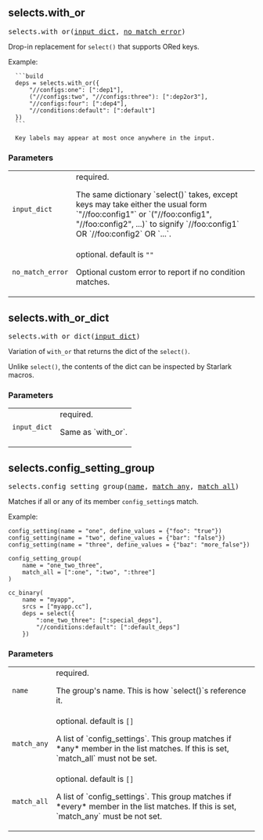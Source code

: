 <!-- Generated with Stardoc: http://skydoc.bazel.build -->

<a name="#selects.with_or"></a>

## selects.with_or

<pre>
selects.with_or(<a href="#selects.with_or-input_dict">input_dict</a>, <a href="#selects.with_or-no_match_error">no_match_error</a>)
</pre>

Drop-in replacement for `select()` that supports ORed keys.

Example:

      ```build
      deps = selects.with_or({
          "//configs:one": [":dep1"],
          ("//configs:two", "//configs:three"): [":dep2or3"],
          "//configs:four": [":dep4"],
          "//conditions:default": [":default"]
      })
      ```

      Key labels may appear at most once anywhere in the input.


### Parameters

<table class="params-table">
  <colgroup>
    <col class="col-param" />
    <col class="col-description" />
  </colgroup>
  <tbody>
    <tr id="selects.with_or-input_dict">
      <td><code>input_dict</code></td>
      <td>
        required.
        <p>
          The same dictionary `select()` takes, except keys may take
    either the usual form `"//foo:config1"` or
    `("//foo:config1", "//foo:config2", ...)` to signify
    `//foo:config1` OR `//foo:config2` OR `...`.
        </p>
      </td>
    </tr>
    <tr id="selects.with_or-no_match_error">
      <td><code>no_match_error</code></td>
      <td>
        optional. default is <code>""</code>
        <p>
          Optional custom error to report if no condition matches.
        </p>
      </td>
    </tr>
  </tbody>
</table>


<a name="#selects.with_or_dict"></a>

## selects.with_or_dict

<pre>
selects.with_or_dict(<a href="#selects.with_or_dict-input_dict">input_dict</a>)
</pre>

Variation of `with_or` that returns the dict of the `select()`.

Unlike `select()`, the contents of the dict can be inspected by Starlark
macros.


### Parameters

<table class="params-table">
  <colgroup>
    <col class="col-param" />
    <col class="col-description" />
  </colgroup>
  <tbody>
    <tr id="selects.with_or_dict-input_dict">
      <td><code>input_dict</code></td>
      <td>
        required.
        <p>
          Same as `with_or`.
        </p>
      </td>
    </tr>
  </tbody>
</table>


<a name="#selects.config_setting_group"></a>

## selects.config_setting_group

<pre>
selects.config_setting_group(<a href="#selects.config_setting_group-name">name</a>, <a href="#selects.config_setting_group-match_any">match_any</a>, <a href="#selects.config_setting_group-match_all">match_all</a>)
</pre>

Matches if all or any of its member `config_setting`s match.

Example:

  ```build
  config_setting(name = "one", define_values = {"foo": "true"})
  config_setting(name = "two", define_values = {"bar": "false"})
  config_setting(name = "three", define_values = {"baz": "more_false"})

  config_setting_group(
      name = "one_two_three",
      match_all = [":one", ":two", ":three"]
  )

  cc_binary(
      name = "myapp",
      srcs = ["myapp.cc"],
      deps = select({
          ":one_two_three": [":special_deps"],
          "//conditions:default": [":default_deps"]
      })
  ```


### Parameters

<table class="params-table">
  <colgroup>
    <col class="col-param" />
    <col class="col-description" />
  </colgroup>
  <tbody>
    <tr id="selects.config_setting_group-name">
      <td><code>name</code></td>
      <td>
        required.
        <p>
          The group's name. This is how `select()`s reference it.
        </p>
      </td>
    </tr>
    <tr id="selects.config_setting_group-match_any">
      <td><code>match_any</code></td>
      <td>
        optional. default is <code>[]</code>
        <p>
          A list of `config_settings`. This group matches if *any* member
    in the list matches. If this is set, `match_all` must not be set.
        </p>
      </td>
    </tr>
    <tr id="selects.config_setting_group-match_all">
      <td><code>match_all</code></td>
      <td>
        optional. default is <code>[]</code>
        <p>
          A list of `config_settings`. This group matches if *every*
    member in the list matches. If this is set, `match_any` must be not
    set.
        </p>
      </td>
    </tr>
  </tbody>
</table>


